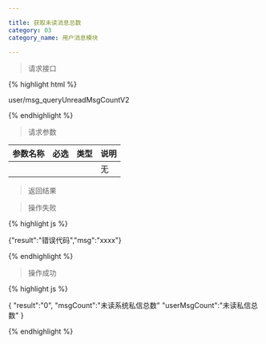 ```yaml
---

title: 获取未读消息总数
category: 03
category_name: 用户消息模块

---
```


> 请求接口

{% highlight html %}

user/msg_queryUnreadMsgCountV2

{% endhighlight %}

> 请求参数

|参数名称			|必选		|类型		|说明									
|-------------------|:---------:|:---------:|--------------------------------------------
|					|			|			|无	

> 返回结果

> 操作失败

{% highlight js %}

{"result":"错误代码","msg":"xxxx"}

{% endhighlight %}

> 操作成功

{% highlight js %}

{
	"result":"0", 
	"msgCount":"未读系统私信总数"
	"userMsgCount":"未读私信总数"
}

{% endhighlight %}
